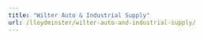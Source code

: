 ```yaml
---
title: "Wilter Auto & Industrial Supply"
url: /lloydminster/wilter-auto-and-industrial-supply/
---
```

